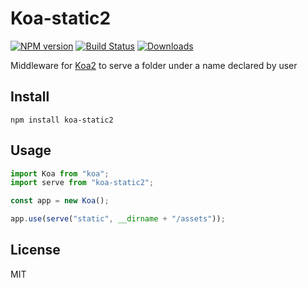 # Koa-static2

[![NPM version][npm-image]][npm-url]
[![Build Status][travis-image]][travis-url]
[![Downloads][downloads-image]][downloads-url]

Middleware for [Koa2](https://github.com/koajs/koa/tree/v2.x) to serve a folder under a name declared by user

## Install

```
npm install koa-static2
```

## Usage

```js
import Koa from "koa";
import serve from "koa-static2";

const app = new Koa();

app.use(serve("static", __dirname + "/assets"));
```
## License

MIT


[npm-image]: https://img.shields.io/npm/v/koa-static2.svg?style=flat-square
[npm-url]: https://npmjs.org/package/koa-static2
[downloads-image]: http://img.shields.io/npm/dm/koa-static2.svg?style=flat-square
[downloads-url]: https://npmjs.org/package/koa-static2
[travis-image]: https://img.shields.io/travis/Secbone/koa-static2.svg?style=flat-square
[travis-url]: https://travis-ci.org/Secbone/koa-static2
